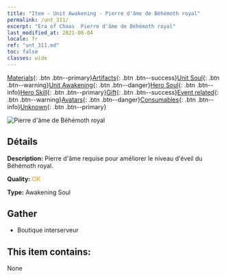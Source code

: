 ```yaml
---
title: "Item - Unit Awakening - Pierre d'âme de Béhémoth royal"
permalink: /unt_311/
excerpt: "Era of Chaos  Pierre d'âme de Béhémoth royal"
last_modified_at: 2021-08-04
locale: fr
ref: "unt_311.md"
toc: false
classes: wide
---
```

 [Materials](/ItemsFR/){: .btn .btn--primary}[Artifacts](/ItemsFR/Artifacts/){: .btn .btn--success}[Unit Soul](/ItemsFR/UnitSoul/){: .btn .btn--warning}[Unit Awakening](/ItemsFR/UnitAwakening/){: .btn .btn--danger}[Hero Soul](/ItemsFR/HeroSoul/){: .btn .btn--info}[Hero Skill](/ItemsFR/HeroSkill/){: .btn .btn--primary}[Gift](/ItemsFR/Gift/){: .btn .btn--success}[Event related](/ItemsFR/Events/){: .btn .btn--warning}[Avatars](/ItemsFR/Avatars/){: .btn .btn--danger}[Consumables](/ItemsFR/Consumables/){: .btn .btn--info}[Unknown](/ItemsFR/Unknown/){: .btn .btn--primary}

 ![Pierre d'âme de Béhémoth royal](/images/u/tia_bimeng.jpg)

## Détails
 **Description:** Pierre d'âme requise pour améliorer le niveau d'éveil du Béhémoth royal.

 **Quality:** <span style="color: #FF8C00">OK</span>

 **Type:** Awakening Soul

## Gather

*    Boutique interserveur 

## This item contains:

  None

